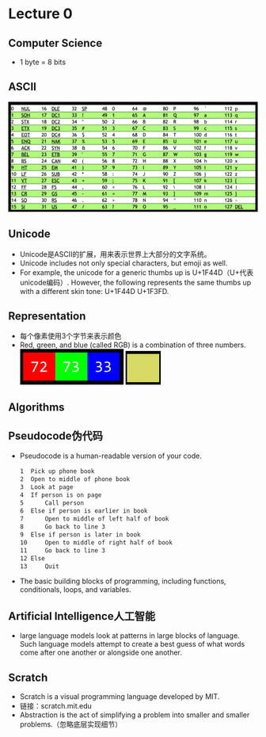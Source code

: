 # Lecture 0
## Computer Science
* 1 byte = 8 bits
## ASCII
![alt text](https://github.com/lzt0911/CS50/blob/main/Lecture_0_Scratch/images/image.png?raw=true)
## Unicode
* Unicode是ASCII的扩展，用来表示世界上大部分的文字系统。
* Unicode includes not only special characters, but emoji as well.
* For example, the unicode for a generic thumbs up is U+1F44D（U+代表unicode编码）. However, the following represents the same thumbs up with a different skin tone: U+1F44D U+1F3FD.
## Representation
* 每个像素使用3个字节来表示颜色
* Red, green, and blue (called RGB) is a combination of three numbers.
  ![alt text](https://github.com/lzt0911/CS50/blob/main/Lecture_0_Scratch/images/image-2.png?raw=true)
  ![alt text](https://github.com/lzt0911/CS50/blob/main/Lecture_0_Scratch/images/image-3.png?raw=true)
## Algorithms
## Pseudocode伪代码
* Pseudocode is a human-readable version of your code.
  ```
  1  Pick up phone book
  2  Open to middle of phone book
  3  Look at page
  4  If person is on page
  5      Call person
  6  Else if person is earlier in book
  7      Open to middle of left half of book
  8      Go back to line 3
  9  Else if person is later in book
  10     Open to middle of right half of book
  11     Go back to line 3
  12 Else
  13     Quit
  ```
* The basic building blocks of programming, including functions, conditionals, loops, and variables.
## Artificial Intelligence人工智能
* large language models look at patterns in large blocks of language. Such language models attempt to create a best guess of what words come after one another or alongside one another.
## Scratch
* Scratch is a visual programming language developed by MIT.
* 链接：scratch.mit.edu
* Abstraction is the act of simplifying a problem into smaller and smaller problems.（忽略底层实现细节）
